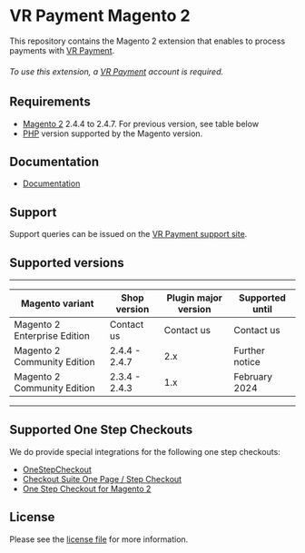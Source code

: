 

# VR Payment Magento 2
This repository contains the Magento 2 extension that enables to process payments with [VR Payment](https://www.vr-payment.de//).

###### To use this extension, a [VR Payment](https://gateway.vr-payment.de/user/login) account is required.

## Requirements

* [Magento 2](https://magento.com/) 2.4.4 to 2.4.7. For previous version, see table below
* [PHP](http://php.net/) version supported by the Magento version.

## Documentation

* [Documentation](https://gateway.vr-payment.de/doc/magento-2/2.1.22/docs/en/documentation.html)


## Support

Support queries can be issued on the [VR Payment support site](https://www.vr-payment.de/hotline).

## Supported versions

___________________________________________________________________________________________________________
| Magento variant              | Shop version           | Plugin major version   | Supported until        |
|------------------------------|------------------------|------------------------|------------------------|
| Magento 2 Enterprise Edition | Contact us             | Contact us             | Contact us             |
| Magento 2 Community Edition  | 2.4.4 - 2.4.7          | 2.x                    | Further notice         |
| Magento 2 Community Edition  | 2.3.4 - 2.4.3          | 1.x                    | February 2024          |
-----------------------------------------------------------------------------------------------------------

## Supported One Step Checkouts

We do provide special integrations for the following one step checkouts:

* [OneStepCheckout](https://www.onestepcheckout.com/magento-2)
* [Checkout Suite One Page / Step Checkout](https://www.iwdagency.com/extensions/one-step-page-checkout.html)
* [One Step Checkout for Magento 2](https://amasty.com/one-step-checkout-for-magento-2.html)

## License

Please see the [license file](https://github.com/vr-payment/magento-2/blob/2.1.22/LICENSE) for more information.
